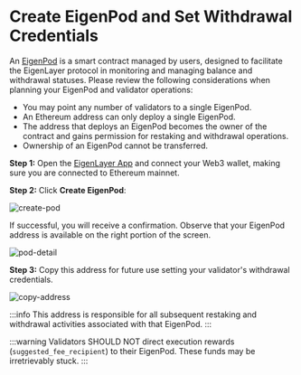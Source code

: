 # Create EigenPod and Set Withdrawal Credentials

An [EigenPod][ref1] is a smart contract managed by users, designed to facilitate the EigenLayer protocol in monitoring and managing balance and withdrawal statuses. Please review the following considerations when planning your EigenPod and validator operations:

- You may point any number of validators to a single EigenPod.
- An Ethereum address can only deploy a single EigenPod.
- The address that deploys an EigenPod becomes the owner of the contract and gains permission for restaking and withdrawal operations.
- Ownership of an EigenPod cannot be transferred.

**Step 1:** Open the [EigenLayer App][ref2] and connect your Web3 wallet, making sure you are connected to Ethereum mainnet.

**Step 2:** Click **Create EigenPod**:

![create-pod][ref3]

If successful, you will receive a confirmation. Observe that your EigenPod address is available on the right portion of the screen.

![pod-detail][ref4]


**Step 3:** Copy this address for future use setting your validator's withdrawal credentials.

![copy-address][ref5]

:::info
This address is responsible for all subsequent restaking and withdrawal activities associated with that EigenPod.
:::

:::warning
Validators SHOULD NOT direct execution rewards (`suggested_fee_recipient`) to their EigenPod. These funds may be irretrievably stuck.
:::

[ref1]: https://github.com/Layr-Labs/eigenlayer-contracts/blob/master/docs/core/EigenPodManager.md
[ref2]: http://app.eigenlayer.xyz/
[ref3]: /img/restake-guides/native-create-eigenpod1.png
[ref4]: /img/restake-guides/native-create-eigenpod3.png
[ref5]: /img/restake-guides/native-create-eigenpod4.png